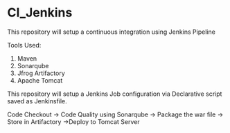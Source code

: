 # CI_Jenkins
This repository will setup a continuous integration using Jenkins Pipeline


Tools Used:

1. Maven
2. Sonarqube
3. Jfrog Artifactory
4. Apache Tomcat

This repository will setup a Jenkins Job configuration via Declarative script saved as Jenkinsfile.

Code Checkout -> Code Quality using Sonarqube -> Package the war file -> Store in Artifactory ->Deploy to Tomcat Server


